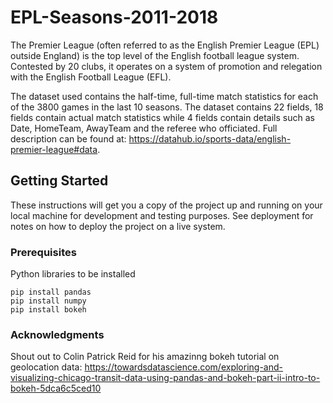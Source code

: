 # EPL-Seasons-2011-2018

The Premier League (often referred to as the English Premier League (EPL) outside England) is the top level of the English football league system. Contested by 20 clubs, it operates on a system of promotion and relegation with the English Football League (EFL).

The dataset used contains the half-time, full-time match statistics for each of the 3800 games in the last 10 seasons.
The dataset contains 22 fields, 18 fields contain actual match statistics while 4 fields contain details such as Date, HomeTeam, AwayTeam and the referee who officiated.
Full description can be found at: https://datahub.io/sports-data/english-premier-league#data.

## Getting Started

These instructions will get you a copy of the project up and running on your local machine for development and testing purposes. See deployment for notes on how to deploy the project on a live system.

### Prerequisites

Python libraries to be installed 

```
pip install pandas
pip install numpy
pip install bokeh
```

### Acknowledgments
Shout out to Colin Patrick Reid for his amazinng bokeh tutorial on geolocation data:
https://towardsdatascience.com/exploring-and-visualizing-chicago-transit-data-using-pandas-and-bokeh-part-ii-intro-to-bokeh-5dca6c5ced10


